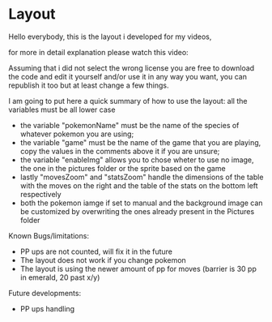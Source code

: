# Layout
Hello everybody, this is the layout i developed for my videos,

for more in detail explanation please watch this video: 

Assuming that i did not select the wrong license you are free to download the code and edit it yourself and/or use it in any way you want, you can republish it too but at least change a few things.

I am going to put here a quick summary of how to use the layout:
all the variables must be all lower case
- the variable "pokemonName" must be the name of the species of whatever pokemon you are using;
- the variable "game" must be the name of the game that you are playing, copy the values in the comments above it if you are unsure;
- the variable "enableImg" allows you to chose wheter to use no image, the one in the pictures folder or the sprite based on the game
- lastly "movesZoom" and "statsZoom" handle the dimensions of the table with the moves on the right and the table of the stats on the bottom left respectively
- both the pokemon iamge if set to manual and the background image can be customized by overwriting the ones already present in the Pictures folder

Known Bugs/limitations:
- PP ups are not counted, will fix it in the future
- The layout does not work if you change pokemon
- The layout is using the newer amount of pp for moves (barrier is 30 pp in emerald, 20 past x/y)

Future developments:
- PP ups handling

